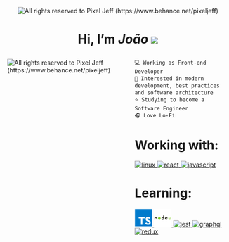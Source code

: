<p align="center">
  <img alt="All rights reserved to Pixel Jeff (https://www.behance.net/pixeljeff)" src="https://mir-s3-cdn-cf.behance.net/project_modules/fs/76d20189815001.5e01bd3580fc3.gif" />
</p>
<h1>
  <p align="center">
    Hi, I’m <i>João</i> <img src="https://img.icons8.com/doodle/48/000000/tea--v1.png"/>
  </p>
</h1>


<img align="left" src="https://mir-s3-cdn-cf.behance.net/project_modules/max_1200/783ff285743343.5d84ba592b6f6.gif" alt="All rights reserved to Pixel Jeff (https://www.behance.net/pixeljeff)" width="290" height="470" />


```console
💻 Working as Front-end Developer
💖 Interested in modern development, best practices and software architecture
⭐ Studying to become a Software Engineer
🎧 Love Lo-Fi
```

<p align="left">
  <h1>Working with:</h1>
  <a href="https://www.linux.org/" target="_blank">
    <img src="https://img.icons8.com/color/144/000000/linux--v1.png" alt="linux" width="40" height="40"/>
  </a> 
  <a href="https://pt-br.reactjs.org/" target="_blank"> 
    <img src="https://reactnative.dev/img/header_logo.svg" alt="react" width="40" height="40"/>
  </a> 
  <a href="https://www.javascript.com/" target="_blank"> 
    <img src="https://img.icons8.com/color/48/000000/javascript--v1.png" alt="javascript" width="40" height="40"/>
  </a>

  

  
  <h1>Learning:</h1>
  <a href="https://www.typescriptlang.org/" target="_blank">
    <img src="https://raw.githubusercontent.com/devicons/devicon/master/icons/typescript/typescript-original.svg" alt="typescript" width="40" height="40"/>
  </a> 
  <a href="https://nodejs.org" target="_blank">
    <img src="https://raw.githubusercontent.com/devicons/devicon/master/icons/nodejs/nodejs-original-wordmark.svg" alt="nodejs" width="40" height="40"/> 
  </a> 
  <a href="https://jestjs.io" target="_blank">
    <img src="https://www.vectorlogo.zone/logos/jestjsio/jestjsio-icon.svg" alt="jest" width="40" height="40"/>
  </a> 
  <a href="https://graphql.org" target="_blank"> 
    <img src="https://www.vectorlogo.zone/logos/graphql/graphql-icon.svg" alt="graphql" width="40" height="40"/>
  </a>
  <a href="https://redux.js.org/" target="_blank"> 
    <img src="https://img.icons8.com/color/48/000000/redux.png" alt="redux" width="40" height="40"/>
  </a> 
